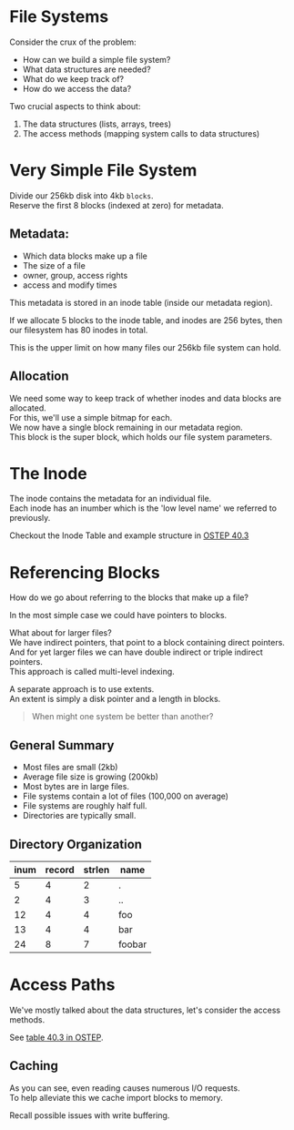 File Systems
============

Consider the crux of the problem:
- How can we build a simple file system?
- What data structures are needed?
- What do we keep track of?
- How do we access the data?

Two crucial aspects to think about:
1. The data structures (lists, arrays, trees)
2. The access methods (mapping system calls to data structures)


Very Simple File System
=======================

Divide our 256kb disk into 4kb `blocks`.  
Reserve the first 8 blocks (indexed at zero) for metadata.  

Metadata:
---------

- Which data blocks make up a file
- The size of a file
- owner, group, access rights
- access and modify times

This metadata is stored in an inode table (inside our metadata region).

If we allocate 5 blocks to the inode table, and inodes are 256 bytes, 
then our filesystem has 80 inodes in total.

This is the upper limit on how many files our 256kb file system can hold.

Allocation
----------

We need some way to keep track of whether inodes and data blocks are allocated.  
For this, we'll use a simple bitmap for each.  
We now have a single block remaining in our metadata region.  
This block is the super block, which holds our file system parameters.  


The Inode
=========

The inode contains the metadata for an individual file.  
Each inode has an inumber which is the 'low level name' we referred to previously.  

Checkout the Inode Table and example structure in [OSTEP 40.3](http://pages.cs.wisc.edu/~remzi/OSTEP/file-implementation.pdf#page=4)


Referencing Blocks
==================

How do we go about referring to the blocks that make up a file?

In the most simple case we could have pointers to blocks. 

What about for larger files?  
We have indirect pointers, that point to a block containing direct pointers.  
And for yet larger files we can have double indirect or triple indirect pointers.  
This approach is called multi-level indexing.

A separate approach is to use extents.  
An extent is simply a disk pointer and a length in blocks.

> When might one system be better than another?


General Summary
---------------

- Most files are small (2kb)
- Average file size is growing (200kb)
- Most bytes are in large files.
- File systems contain a lot of files (100,000 on average)
- File systems are roughly half full.
- Directories are typically small.


Directory Organization
----------------------

| inum | record | strlen | name   |
|------|--------|--------|--------|
| 5    | 4      | 2      | .      |
| 2    | 4      | 3      | ..     |
| 12   | 4      | 4      | foo    |
| 13   | 4      | 4      | bar    |
| 24   | 8      | 7      | foobar |


Access Paths
============

We've mostly talked about the data structures, let's consider the access methods.

See [table 40.3 in OSTEP](http://pages.cs.wisc.edu/~remzi/OSTEP/file-implementation.pdf#page=11).


Caching
-------

As you can see, even reading causes numerous I/O requests.  
To help alleviate this we cache import blocks to memory.  

Recall possible issues with write buffering.

